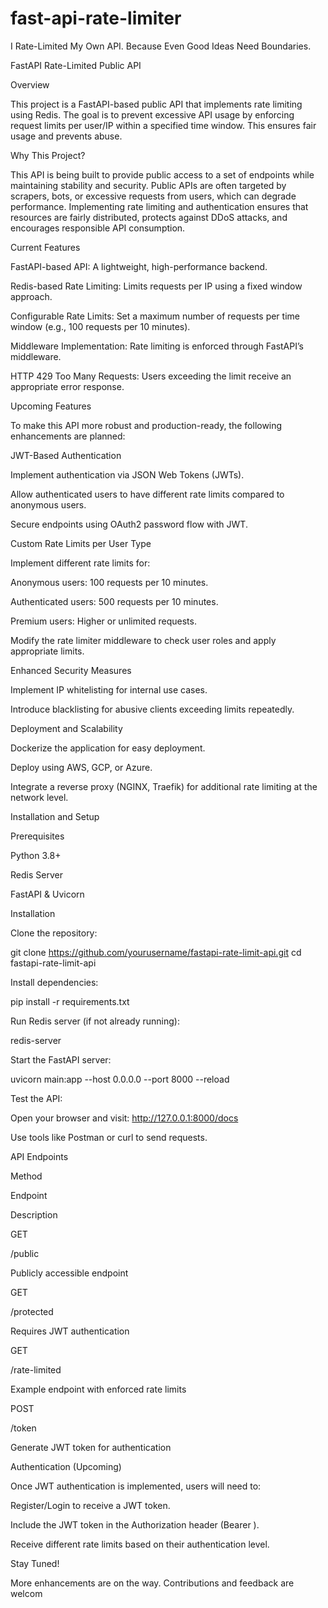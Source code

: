 # fast-api-rate-limiter
I Rate-Limited My Own API. Because Even Good Ideas Need Boundaries.


FastAPI Rate-Limited Public API

Overview

This project is a FastAPI-based public API that implements rate limiting using Redis. The goal is to prevent excessive API usage by enforcing request limits per user/IP within a specified time window. This ensures fair usage and prevents abuse.

Why This Project?

This API is being built to provide public access to a set of endpoints while maintaining stability and security. Public APIs are often targeted by scrapers, bots, or excessive requests from users, which can degrade performance. Implementing rate limiting and authentication ensures that resources are fairly distributed, protects against DDoS attacks, and encourages responsible API consumption.

Current Features

FastAPI-based API: A lightweight, high-performance backend.

Redis-based Rate Limiting: Limits requests per IP using a fixed window approach.

Configurable Rate Limits: Set a maximum number of requests per time window (e.g., 100 requests per 10 minutes).

Middleware Implementation: Rate limiting is enforced through FastAPI’s middleware.

HTTP 429 Too Many Requests: Users exceeding the limit receive an appropriate error response.

Upcoming Features

To make this API more robust and production-ready, the following enhancements are planned:

JWT-Based Authentication

Implement authentication via JSON Web Tokens (JWTs).

Allow authenticated users to have different rate limits compared to anonymous users.

Secure endpoints using OAuth2 password flow with JWT.

Custom Rate Limits per User Type

Implement different rate limits for:

Anonymous users: 100 requests per 10 minutes.

Authenticated users: 500 requests per 10 minutes.

Premium users: Higher or unlimited requests.

Modify the rate limiter middleware to check user roles and apply appropriate limits.

Enhanced Security Measures

Implement IP whitelisting for internal use cases.

Introduce blacklisting for abusive clients exceeding limits repeatedly.

Deployment and Scalability

Dockerize the application for easy deployment.

Deploy using AWS, GCP, or Azure.

Integrate a reverse proxy (NGINX, Traefik) for additional rate limiting at the network level.

Installation and Setup

Prerequisites

Python 3.8+

Redis Server

FastAPI & Uvicorn

Installation

Clone the repository:

git clone https://github.com/yourusername/fastapi-rate-limit-api.git
cd fastapi-rate-limit-api

Install dependencies:

pip install -r requirements.txt

Run Redis server (if not already running):

redis-server

Start the FastAPI server:

uvicorn main:app --host 0.0.0.0 --port 8000 --reload

Test the API:

Open your browser and visit: http://127.0.0.1:8000/docs

Use tools like Postman or curl to send requests.

API Endpoints

Method

Endpoint

Description

GET

/public

Publicly accessible endpoint

GET

/protected

Requires JWT authentication

GET

/rate-limited

Example endpoint with enforced rate limits

POST

/token

Generate JWT token for authentication

Authentication (Upcoming)

Once JWT authentication is implemented, users will need to:

Register/Login to receive a JWT token.

Include the JWT token in the Authorization header (Bearer <token>).

Receive different rate limits based on their authentication level.

Stay Tuned!

More enhancements are on the way. Contributions and feedback are welcom
